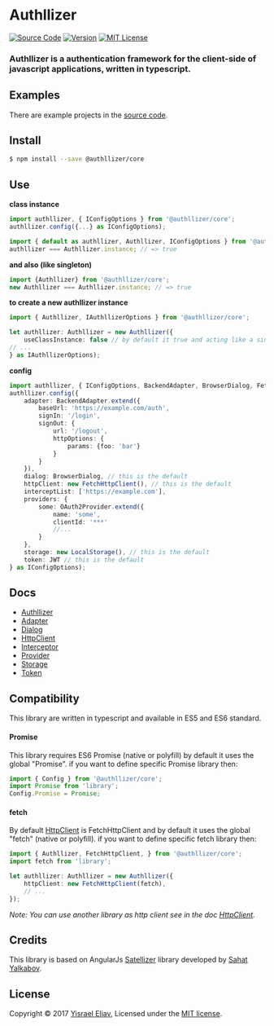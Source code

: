 # Authllizer
[![Source Code](https://img.shields.io/badge/%3C/%3E-source--code-blue.svg)](https://github.com/yisraelx/authllizer/blob/master/packages/@authllizer/core)
[![Version](https://img.shields.io/npm/v/@authllizer/core.svg)](https://www.npmjs.com/package/@authllizer/core)
[![MIT License](https://img.shields.io/npm/l/@authllizer/core.svg)](https://github.com/yisraelx/authllizer/blob/master/LICENSE)

### Authllizer is a authentication framework for the client-side of javascript applications, written in typescript.

## Examples
There are example projects in the [source code](https://github.com/yisraelx/authllizer/blob/master/examples).

## Install
```sh
$ npm install --save @authllizer/core
```

## Use
**class instance**
```ts
import authllizer, { IConfigOptions } from '@authllizer/core';
authllizer.config({...} as IConfigOptions);
```
```ts
import { default as authllizer, Authllizer, IConfigOptions } from '@authllizer/core';
authllizer === Authllizer.instance; // => true
```
**and also (like singleton)**
```ts
import {Authllizer} from '@authllizer/core';
new Authllizer === Authllizer.instance; // => true
```
**to create a new authllizer instance**
```ts
import { Authllizer, IAuthllizerOptions } from '@authllizer/core';

let authllizer: Authllizer = new Authllizer({
    useClassInstance: false // by default it true and acting like a singleton
// ...
} as IAuthllizerOptions);
```

**config**
```ts
import authllizer, { IConfigOptions, BackendAdapter, BrowserDialog, FetchHttpClient, OAuth2Provider, LocalStorage, JWT } from '@authllizer/core';
authllizer.config({
    adapter: BackendAdapter.extend({
        baseUrl: 'https://example.com/auth',
        signIn: '/login',
        signOut: {
            url: '/logout',
            httpOptions: {
                params: {foo: 'bar'}
            }
        }
    }),
    dialog: BrowserDialog, // this is the default
    httpClient: new FetchHttpClient(), // this is the default
    interceptList: ['https://example.com'],
    providers: {
        some: OAuth2Provider.extend({
            name: 'some',
            clientId: '***'
            //...
        }
    },
    storage: new LocalStorage(), // this is the default
    token: JWT // this is the default
} as IConfigOptions);
```

## Docs
* [Authllizer]
* [Adapter]
* [Dialog]
* [HttpClient]
* [Interceptor]
* [Provider]
* [Storage]
* [Token]

## Compatibility
This library are written in typescript and available in ES5 and ES6 standard.
#### Promise
This library requires ES6 Promise (native or polyfill) by default it uses the global "Promise".
if you want to define specific Promise library then:
```ts
import { Config } from '@authllizer/core';
import Promise from 'library';
Config.Promise = Promise;
```
#### fetch
By default [HttpClient] is FetchHttpClient and by default it uses the global "fetch" (native or polyfill).
if you want to define specific fetch library then:
```ts
import { Authllizer, FetchHttpClient, } from '@authllizer/core';
import fetch from 'library';

let authllizer: Authllizer = new Authllizer({
    httpClient: new FetchHttpClient(fetch),
    // ...
});
```
*Note: You can use another library as http client see in the doc [HttpClient].*

## Credits
This library is based on AngularJs [Satellizer](https://github.com/sahat/satellizer) library developed by [Sahat Yalkabov](https://github.com/sahat).

## License
Copyright © 2017 [Yisrael Eliav](https://github.com/yisraelx),
Licensed under the [MIT license](https://github.com/yisraelx/authllizer/blob/master/LICENSE).

[Authllizer]: https://github.com/yisraelx/authllizer/blob/master/docs/authllizer.md
[Adapter]: https://github.com/yisraelx/authllizer/blob/master/docs/adapter.md
[Dialog]: https://github.com/yisraelx/authllizer/blob/master/docs/dialog.md
[HttpClient]: https://github.com/yisraelx/authllizer/blob/master/docs/http.md
[Interceptor]: https://github.com/yisraelx/authllizer/blob/master/docs/interceptor.md
[Provider]: https://github.com/yisraelx/authllizer/blob/master/docs/provider.md
[Storage]: https://github.com/yisraelx/authllizer/blob/master/docs/storage.md
[Token]: https://github.com/yisraelx/authllizer/blob/master/docs/token.md
